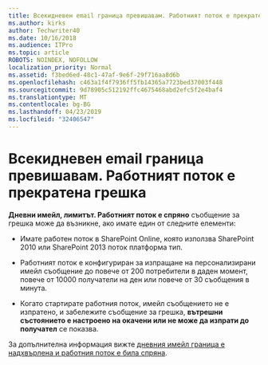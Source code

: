 ```yaml
---
title: Всекидневен email граница превишавам. Работният поток е прекратена грешка
ms.author: kirks
author: Techwriter40
ms.date: 10/16/2018
ms.audience: ITPro
ms.topic: article
ROBOTS: NOINDEX, NOFOLLOW
localization_priority: Normal
ms.assetid: f3bed6ed-48c1-47af-9e6f-29f716aa8d6b
ms.openlocfilehash: c463a1f4f7936ff5fb14365a7723bed37003f448
ms.sourcegitcommit: 9d78905c512192ffc4675468abd2efc5f2e4baf4
ms.translationtype: MT
ms.contentlocale: bg-BG
ms.lasthandoff: 04/23/2019
ms.locfileid: "32406547"
---
```

# <a name="daily-email-limit-exceeded-workflow-is-suspended-error"></a>Всекидневен email граница превишавам. Работният поток е прекратена грешка

 **Дневни имейл, лимитът. Работният поток е спряно** съобщение за грешка може да възникне, ако имате един от следните елементи: 
  
- Имате работен поток в SharePoint Online, която използва SharePoint 2010 или SharePoint 2013 поток платформа тип.
    
- Работният поток е конфигуриран за изпращане на персонализирани имейл съобщение до повече от 200 потребители в даден момент, повече от 10000 получатели на ден или повече от 30 съобщения в минута.
    
- Когато стартирате работния поток, имейл съобщението не е изпратено, и забележите съобщение за грешка, **вътрешни състоянието е настроено на окачени или не може да изпрати до получател** се показва. 
    
За допълнителна информация вижте [дневния имейл граница е надхвърлена и работния поток е била спряна](https://go.microsoft.com/fwlink/?Linkid=2031137).
  
